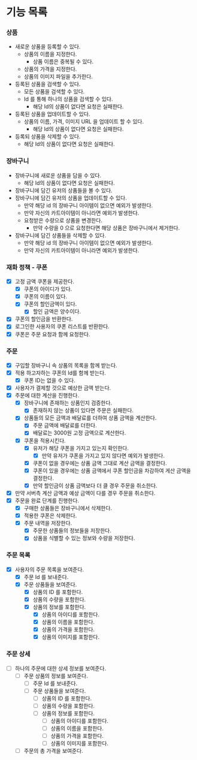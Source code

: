 # 기능 목록

### 상품

- 새로운 상품을 등록할 수 있다.
    - 상품의 이름을 지정한다.
        - 상품 이름은 중복될 수 있다.
    - 상품의 가격을 지정한다.
    - 상품의 이미지 파일을 추가한다.
- 등록된 상품을 검색할 수 있다.
    - 모든 상품을 검색할 수 있다.
    - Id 를 통해 하나의 상품을 검색할 수 있다.
        - 해당 Id의 상품이 없다면 요청은 실패한다.
- 등록된 상품을 업데이트할 수 있다.
    - 상품의 이름, 가격, 이미지 URL 을 업데이트 할 수 있다.
        - 해당 Id의 상품이 없다면 요청은 실패한다.
- 등록되 상품을 삭제할 수 있다.
    - 해당 Id의 상품이 없다면 요청은 실패한다.

### 장바구니

- 장바구니에 새로운 상품을 담을 수 있다.
    - 해당 Id의 상품이 없다면 요청은 실패한다.
- 장바구니에 담긴 유저의 상품들을 볼 수 있다.
- 장바구니에 담긴 유저의 상품을 업데이트할 수 있다.
    - 만약 해당 id 의 장바구니 아이템이 없으면 예외가 발생한다.
    - 만약 자신의 카트아이템이 아니라면 예외가 발생한다.
    - 요청받은 수량으로 상품을 변경한다.
        - 만약 수량을 0 으로 요청한다면 해당 상품은 장바구니에서 제거한다.
- 장바구니에 담긴 상품들을 삭제할 수 있다.
    - 만약 해당 id 의 장바구니 아이템이 없으면 예외가 발생한다.
    - 만약 자신의 카트아이템이 아니라면 예외가 발생한다.

### 재화 정책 - 쿠폰

- [x] 고정 금액 쿠폰을 제공한다.
    - [x] 쿠폰의 아이디가 있다.
    - [x] 쿠폰의 이름이 있다.
    - [x] 쿠폰의 할인금액이 있다.
        - [x] 할인 금액은 양수이다.
- [x] 쿠폰의 할인금을 반환한다.
- [x] 로그인한 사용자의 쿠폰 리스트를 반환한다.
- [x] 쿠폰은 주문 요청과 함께 요청한다.

### 주문

- [x] 구입할 장바구니 속 상품의 목록을 함께 받는다.
- [x] 적용 하고자하는 쿠폰의 Id를 함께 받는다.
    - [x] 쿠폰 ID는 없을 수 있다.
- [x] 사용자가 결제할 것으로 예상한 금액 받는다.
- [x] 주문에 대한 계산을 진행한다.
    - [x] 장바구니에 존재하는 상품인지 검증한다.
        - [x] 존재하지 않는 상품이 있다면 주문은 실패한다.
    - [x] 상품들의 모든 금액과 배달료를 더하여 상품 금액을 계산한다.
        - [x] 주문 금액에 배달료를 더한다.
        - [x] 배달료는 3000원 고정 금액으로 계산한다.
    - [x] 쿠폰을 적용시킨다.
        - [x] 유저가 해당 쿠폰을 가지고 있는지 확인한다.
            - [x] 만약 유저가 쿠폰을 가지고 있지 않다면 예외가 발생한다.
        - [x] 쿠폰이 없을 경우에는 상품 금액 그대로 계산 금액을 결정한다.
        - [x] 쿠폰이 있을 경우에는 상품 금액에서 쿠폰 할인금을 차감하여 게산 금액을 결정한다.
        - [x] 만약 할인금이 상품 금액보다 더 클 경우 주문을 취소한다.
- [x] 만약 서버측 계산 금액과 예상 금액이 다를 경우 주문을 취소한다.
- [x] 주문을 완료 단계를 진행한다.
    - [x] 구매한 상품들은 장바구니에서 삭제한다.
    - [x] 적용한 쿠폰은 삭제한다.
    - [x] 주문 내역을 저장한다.
        - [x] 주문한 상품들의 정보들을 저장한다.
        - [x] 상품을 식별할 수 있는 정보와 수량을 저장한다.

### 주문 목록

- [x] 사용자의 주문 목록을 보여준다.
    - [x] 주문 Id 를 보내준다.
    - [x] 주문 상품들을 보여준다.
        - [x] 상품의 ID 를 포함한다.
        - [x] 상품의 수량을 포함한다.
        - [x] 상품의 정보를 포함한다.
            - [x] 상품의 아이디를 포함한다.
            - [x] 상품의 이름을 포함한다.
            - [x] 상품의 가격을 포함한다.
            - [x] 상품의 이미지를 포함한다.

### 주문 상세

- [ ] 하나의 주문에 대한 상세 정보를 보여준다.
    - [ ] 주문 상품의 정보를 보여준다.
        - [ ] 주문 Id 를 보내준다.
        - [ ] 주문 상품들을 보여준다.
            - [ ] 상품의 ID 를 포함한다.
            - [ ] 상품의 수량을 포함한다.
            - [ ] 상품의 정보를 포함한다.
                - [ ] 상품의 아이디를 포함한다.
                - [ ] 상품의 이름을 포함한다.
                - [ ] 상품의 가격을 포함한다.
                - [ ] 상품의 이미지를 포함한다.
    - [ ] 주문의 총 가격을 보여준다.
